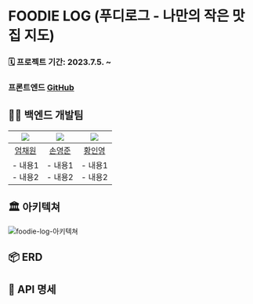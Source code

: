 # FOODIE LOG (푸디로그 - 나만의 작은 맛집 지도)
### 🗓️ 프로젝트 기간: 2023.7.5. ~
### 프론트엔드 [GitHub](https://github.com/FoodieLog/foodie-log-client)

## 🧑‍💻 백엔드 개발팀
| ![](https://avatars.githubusercontent.com/u/65496092?v=4) | ![](https://avatars.githubusercontent.com/u/84082544?v=4) | ![](https://avatars.githubusercontent.com/u/86757234?v=4) |
|:---------------------------------------------------------:|:---------------------------------------------------------:|:---------------------------------------------------------:|
|            [엄채원](https://github.com/chaewon12)          |             [손영준](https://github.com/sohn919)            |            [황인영](https://github.com/inyoung0215)         |
|                     - 내용1<br/> - 내용2                    |                     - 내용1<br/> - 내용2                    |                      - 내용1<br/> - 내용2                    |

## 🏛️ 아키텍쳐
![foodie-log-아키텍쳐](https://github.com/FoodieLog/foodie-log-server/assets/65496092/510a661d-184f-47e8-88f6-88975075e969)

## 📦 ERD

## 📄 API 명세
